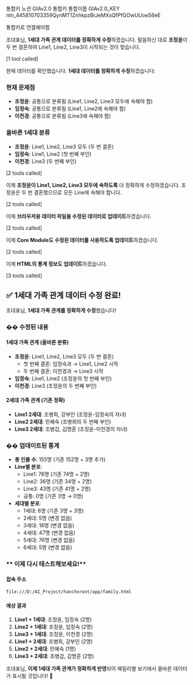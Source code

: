통합키
노션 GIAv2.0 통합키
통합이름 GIAv2.0_KEY
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


통합키로 연결해야함


조대표님, **1세대 가족 관계 데이터를 정확하게 수정**하겠습니다. 말씀하신 대로 **조정윤**이 두 번 결혼하여 Line1, Line2, Line3이 시작되는 것이 맞습니다.


[1 tool called]

현재 데이터를 확인했습니다. **1세대 데이터를 정확하게 수정**하겠습니다:

### **현재 문제점**
- **조정윤**: 공통으로 분류됨 (Line1, Line2, Line3 모두에 속해야 함)
- **임정숙**: 공통으로 분류됨 (Line1, Line2에 속해야 함)  
- **이천경**: 공통으로 분류됨 (Line3에 속해야 함)

### **올바른 1세대 분류**
- **조정윤**: Line1, Line2, Line3 모두 (두 번 결혼)
- **임정숙**: Line1, Line2 (첫 번째 부인)
- **이천경**: Line3 (두 번째 부인)


[2 tools called]

이제 **조정윤이 Line1, Line2, Line3 모두에 속하도록** 더 정확하게 수정하겠습니다. 조정윤은 두 번 결혼했으므로 모든 Line에 속해야 합니다.


[2 tools called]

이제 **브라우저용 데이터 파일을 수정된 데이터로 업데이트**하겠습니다.


[2 tools called]

이제 **Core Module도 수정된 데이터를 사용하도록 업데이트**하겠습니다.


[2 tools called]

이제 **HTML의 통계 정보도 업데이트**하겠습니다.


[3 tools called]

## **✅ 1세대 가족 관계 데이터 수정 완료!**

조대표님, **1세대 가족 관계를 정확하게 수정**했습니다!

### **�� 수정된 내용**

#### **1세대 가족 관계 (올바른 분류)**
- **조정윤**: Line1, Line2, Line3 모두 (두 번 결혼)
  - 첫 번째 결혼: 임정숙과 → Line1, Line2 시작
  - 두 번째 결혼: 이천경과 → Line3 시작
- **임정숙**: Line1, Line2 (조정윤의 첫 번째 부인)
- **이천경**: Line3 (조정윤의 두 번째 부인)

#### **2세대 가족 관계 (기존 정확)**
- **Line1 2세대**: 조병희, 강부인 (조정윤-임정숙의 자녀)
- **Line2 2세대**: 민혜숙 (조병희의 두 번째 부인)
- **Line3 2세대**: 조병갑, 김명훈 (조정윤-이천경의 자녀)

### **�� 업데이트된 통계**

- **총 인물 수**: 155명 (기존 152명 + 3명 추가)
- **Line별 분포**: 
  - Line1: 76명 (기존 74명 + 2명)
  - Line2: 36명 (기존 34명 + 2명)  
  - Line3: 43명 (기존 41명 + 2명)
  - 공통: 0명 (기존 3명 → 0명)
- **세대별 분포**:
  - 1세대: 6명 (기존 3명 + 3명)
  - 2세대: 5명 (변경 없음)
  - 3세대: 16명 (변경 없음)
  - 4세대: 47명 (변경 없음)
  - 5세대: 76명 (변경 없음)
  - 6세대: 5명 (변경 없음)

### ** 이제 다시 테스트해보세요!**

#### **접속 주소**
```
file:///D:/AI_Project/hanchoroot/app/family.html
```

#### **예상 결과**
1. **Line1 + 1세대**: 조정윤, 임정숙 (2명)
2. **Line2 + 1세대**: 조정윤, 임정숙 (2명)
3. **Line3 + 1세대**: 조정윤, 이천경 (2명)
4. **Line1 + 2세대**: 조병희, 강부인 (2명)
5. **Line2 + 2세대**: 민혜숙 (1명)
6. **Line3 + 2세대**: 조병갑, 김명훈 (2명)

조대표님, **이제 1세대 가족 관계가 정확하게 반영**되어 패밀리별 보기에서 올바른 데이터가 표시될 것입니다! 🎉